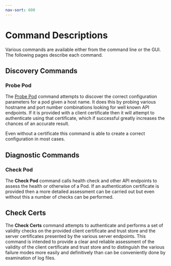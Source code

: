 ```yaml
---
nav-sort: 600
---
```

# Command Descriptions
Various commands are available either from the command line or the GUI. The following pages describe each command.
## Discovery Commands
### Probe Pod
The [Probe Pod](Commands/ProbePod.md) command attempts to discover the correct configuration parameters for a pod given a host name. It does this by probing various hostname and port number combinations
looking for well known API endpoints. If it is provided with a client certificate then it
will attempt to authenticate using that certificate, which if successful greatly increases
the chances of an accurate result.

Even without a certificate this command is able to create a correct configuration in
most cases.

## Diagnostic Commands
### Check Pod
The **Check Pod** command calls health check and other API endpoints to assess the
health or otherwise of a Pod. If an authentication certificate is provided then a 
more detailed assessment can be carried out but even without this a number of checks can be performed.

## Check Certs
The **Check Certs** command attempts to authenticate and performs a set of validity checks
on the provided client certificate and trust store and the server certificates presented
by the various server endpoints. This command is intended to provide a clear and reliable
assessment of the validity of the client certificate and trust store and to distinguish
the various failure modes more easily and definitively than can be conveniently done by
examination of log files.
